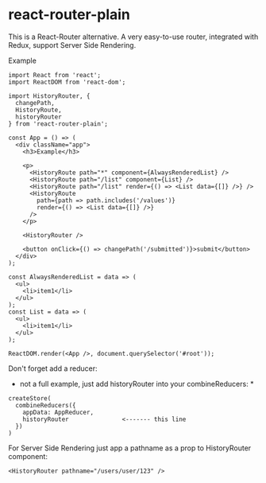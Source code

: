 # react-router-plain

This is a React-Router alternative. A very easy-to-use router, integrated with Redux, support Server Side Rendering.

Example

```
import React from 'react';
import ReactDOM from 'react-dom';

import HistoryRouter, {
  changePath,
  HistoryRoute,
  historyRouter
} from 'react-router-plain';

const App = () => (
  <div className="app">
    <h3>Example</h3>

    <p>
      <HistoryRoute path="*" component={AlwaysRenderedList} />
      <HistoryRoute path="/list" component={List} />
      <HistoryRoute path="/list" render={() => <List data={[]} />} />
      <HistoryRoute
        path={path => path.includes('/values')}
        render={() => <List data={[]} />}
      />
    </p>

    <HistoryRouter />

    <button onClick={() => changePath('/submitted')}>submit</button>
  </div>
);

const AlwaysRenderedList = data => (
  <ul>
    <li>item1</li>
  </ul>
);
const List = data => (
  <ul>
    <li>item1</li>
  </ul>
);

ReactDOM.render(<App />, document.querySelector('#root'));
```

Don't forget add a reducer:

* not a full example, just add historyRouter into your combineReducers: *

```
createStore(
  combineReducers({
    appData: AppReducer,
    historyRouter               <------- this line
  })
)
```

For Server Side Rendering just app a pathname as a prop to HistoryRouter component:

```
<HistoryRouter pathname="/users/user/123" />
```